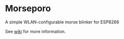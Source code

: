 # Morseporo
A simple WLAN-configurable morse blinker for ESP8266

See [wiki](wiki/) for more information.



